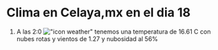 # Clima en Celaya,mx en el dia 18

1. A las 2:0 !["icon weather"](http://openweathermap.org/img/w/04n.png) tenemos una temperatura de 16.61 C con nubes rotas y  vientos de 1.27 y nubosidad al 56%
